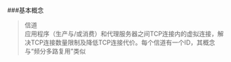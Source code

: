 ###基本概念
>信道   
 应用程序（生产与/或消费）和代理服务器之间TCP连接内的虚拟连接，解决TCP连接数量限制及降低TCP连接代价。每个信道有一个ID，其概念与“频分多路复用”类似
 
 
 
 
 
 
 
 
 
 
 
 
 
 
 
 
